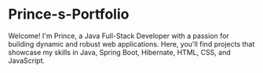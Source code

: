 # Prince-s-Portfolio
Welcome! I'm Prince, a Java Full-Stack Developer with a passion for building dynamic and robust web applications. Here, you'll find projects that showcase my skills in Java, Spring Boot, Hibernate, HTML, CSS, and JavaScript.
